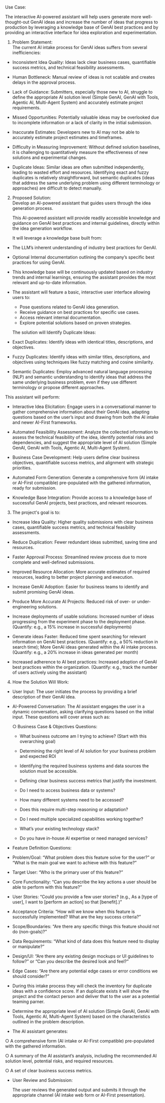 Use Case:

The interactive AI-powered assistant will help users generate more well-thought-out GenAI ideas and increase the number of ideas that progress to production by leveraging a knowledge base of GenAI best practices and by providing an interactive interface for idea exploration and experimentation.

1. Problem Statement:  
   The current AI intake process for GenAI ideas suffers from several inefficiencies:

* Inconsistent Idea Quality: Ideas lack clear business cases, quantifiable success metrics, and technical feasibility assessments.

* Human Bottleneck: Manual review of ideas is not scalable and creates delays in the approval process.

* Lack of Guidance: Submitters, especially those new to AI, struggle to define the appropriate AI solution level (Simple GenAI, GenAI with Tools, Agentic AI, Multi-Agent System) and accurately estimate project requirements.

* Missed Opportunities: Potentially valuable ideas may be overlooked due to incomplete information or a lack of clarity in the initial submission.

* Inaccurate Estimates: Developers new to AI may not be able to accurately estimate project estimates and timeframes.

* Difficulty in Measuring Improvement: Without defined solution baselines, it is challenging to quantitatively measure the effectiveness of new solutions and experimental changes.

* Duplicate Ideas: Similar ideas are often submitted independently, leading to wasted effort and resources. Identifying exact and fuzzy duplicates is relatively straightforward, but semantic duplicates (ideas that address the same underlying problem using different terminology or approaches) are difficult to detect manually.

2. Proposed Solution:  
   Develop an AI-powered assistant that guides users through the idea generation process.

   This AI-powered assistant will provide readily accessible knowledge and guidance on GenAI best practices and internal guidelines, directly within the idea generation workflow.

    It will leverage a knowledge base built from:

* The LLM’s inherent understanding of industry best practices for GenAI.

* Optional Internal documentation outlining the company’s specific best practices for using GenAI.

* This knowledge base will be continuously updated based on industry trends and internal learnings, ensuring the assistant provides the most relevant and up-to-date information.

* The assistant will feature a basic, interactive user interface allowing users to:  
  * Pose questions related to GenAI idea generation.  
  * Receive guidance on best practices for specific use cases.  
  * Access relevant internal documentation.  
  * Explore potential solutions based on proven strategies.

  The solution will Identify Duplicate Ideas:

* Exact Duplicates: Identify ideas with identical titles, descriptions, and objectives.

* Fuzzy Duplicates: Identify ideas with similar titles, descriptions, and objectives using techniques like fuzzy matching and cosine similarity.

* Semantic Duplicates: Employ advanced natural language processing (NLP) and semantic understanding to identify ideas that address the same underlying business problem, even if they use different terminology or propose different approaches.

This assistant will perform:

* Interactive Idea Elicitation: Engage users in a conversational manner to gather comprehensive information about their GenAI idea, adapting questions based on the user’s input and drawing from both the AI intake and newer AI-First frameworks.

* Automated Feasibility Assessment: Analyze the collected information to assess the technical feasibility of the idea, identify potential risks and dependencies, and suggest the appropriate level of AI solution (Simple GenAI, GenAI with Tools, Agentic AI, Multi-Agent System).

* Business Case Development: Help users define clear business objectives, quantifiable success metrics, and alignment with strategic priorities.

* Automated Form Generation: Generate a comprehensive form (AI intake or AI-First compatible) pre-populated with the gathered information, ready for submission.

* Knowledge Base Integration: Provide access to a knowledge base of successful GenAI projects, best practices, and relevant resources.

3. The project's goal is to:

* Increase Idea Quality: Higher quality submissions with clear business cases, quantifiable success metrics, and technical feasibility assessments.

* Reduce Duplication: Fewer redundant ideas submitted, saving time and resources.

* Faster Approval Process: Streamlined review process due to more complete and well-defined submissions.

* Improved Resource Allocation: More accurate estimates of required resources, leading to better project planning and execution.

* Increase GenAI Adoption: Easier for business teams to identify and submit promising GenAI ideas.

* Produce More Accurate AI Projects: Reduced risk of over- or under-engineering solutions.

* Increase deployments of usable solutions: Increased number of ideas progressing from the experiment phase to the deployment phase. (Quantify: e.g., a 15% increase in successful deployments)

* Generate ideas Faster: Reduced time spent searching for relevant information on GenAI best practices. (Quantify: e.g., a 50% reduction in search time); More GenAI ideas generated within the AI intake process. (Quantify: e.g., a 20% increase in ideas generated per month)

* Increased adherence to AI best practices: Increased adoption of GenAI best practices within the organization. (Quantify: e.g., track the number of users actively using the assistant)

4. How the Solution Will Work:  
* User Input: The user initiates the process by providing a brief description of their GenAI idea.

* AI-Powered Conversation: The AI assistant engages the user in a dynamic conversation, asking clarifying questions based on the initial input. These questions will cover areas such as:

   ○ Business Case & Objectives Questions:

  * What business outcome am I trying to achieve? (Start with this overarching goal)

  * Determining the right level of AI solution for your business problem and expected ROI

  * Identifying the required business systems and data sources the solution must be accessible.

  * Defining clear business success metrics that justify the investment.

  * Do I need to access business data or systems?

  * How many different systems need to be accessed?

  * Does this require multi-step reasoning or adaptation?

  * Do I need multiple specialized capabilities working together?

  * What’s your existing technology stack?

  * Do you have in-house AI expertise or need managed services?

* Feature Definition Questions:  
* Problem/Goal: “What problem does this feature solve for the user?” or “What is the main goal we want to achieve with this feature?”

* Target User: “Who is the primary user of this feature?”

* Core Functionality: “Can you describe the key actions a user should be able to perform with this feature?”

* User Stories: “Could you provide a few user stories? (e.g., As a \[type of user\], I want to \[perform an action\] so that \[benefit\].)”

* Acceptance Criteria: “How will we know when this feature is successfully implemented? What are the key success criteria?”

* Scope/Boundaries: “Are there any specific things this feature should not do (non-goals)?”

* Data Requirements: “What kind of data does this feature need to display or manipulate?”

* Design/UI: “Are there any existing design mockups or UI guidelines to follow?” or “Can you describe the desired look and feel?”

* Edge Cases: “Are there any potential edge cases or error conditions we should consider?”  
* During this intake process they will check the inventory for duplicate ideas with a confidence score. If an duplicate exists it will show the project and the contact person and deliver that to the user as a potential teaming parner.  
* Determine the appropriate level of AI solution (Simple GenAI, GenAI with Tools, Agentic AI, Multi-Agent System) based on the characteristics outlined in the problem description.  
*  The AI assistant generates:

  ○ A comprehensive form (AI intake or AI-First compatible) pre-populated with the gathered information.

  ○ A summary of the AI assistant’s analysis, including the recommended AI solution level, potential risks, and required resources.

  ○ A set of clear business success metrics.

* User Review and Submission:

   The user reviews the generated output and submits it through the appropriate channel (AI intake web form or AI-First presentation).  
